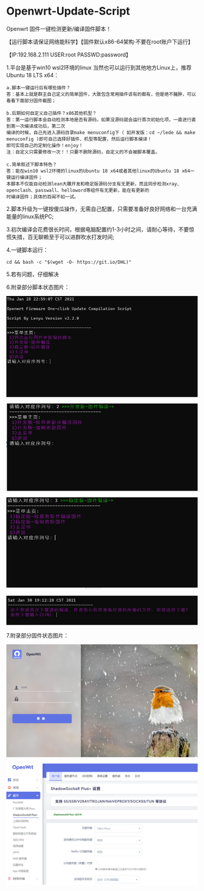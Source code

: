 # Openwrt-Update-Script
Openwrt 固件一键检测更新/编译固件脚本！

【运行脚本请保证网络能科学】【固件默认x86-64架构·不要在root账户下运行】

【IP:192.168.2.111 USER:root PASSWD:password】

1.平台是基于win10 wsl2环境的linux 当然也可以运行到其他地方Linux上，推荐Ubuntu 18 LTS x64：
    
    a.脚本一键运行后有哪些插件？
    答：基本上就是群主自己定义的简单固件，大致包含常用插件该有的都有，但是绝不臃肿，可以看看下面部分固件截图；

    b.后期如何自定义自己插件？x86其他机型？
    答：第一运行脚本会自动检测本地是否有源码，如果没源码就会运行首次初始化项，一直进行直到第一次编译成功后，第二次
    编译的时候，自己先进入源码目录make menuconfig下（ 如开发版：cd ~/lede && make menuconfig )即可自己选择好插件、机型等配置，然后运行脚本编译！
    即可实现自己的定制化操作！enjoy！
    注：自定义只需要修改一次！！只要不删除源码，自定义的不会被脚本覆盖。

    c.简单叙述下脚本特色？
    答：能在win10 wsl2环境的linux的Ubuntu 18 x64或者其他linux的Ubuntu 18 x64一键运行编译固件；
    本脚本不仅能自动检测lean大雕开发和稳定版源码分支有无更新，而且同步检测xray、openclash、passwall、helloword等组件有无更新，能在有更新的
    时编译固件；具体的百闻不如一试。

2.脚本升级为一键按傻瓜操作，无需自己配置，只需要准备好良好网络和一台充满能量的linux系统PC;

3.初次编译会花费很长时间，根据电脑配置约1-3小时之间，请耐心等待，不要惊慌失措，百无聊赖至于可以进群吹水打发时间;

4.一键脚本运行：

    cd && bash -c "$(wget -O- https://git.io/DHL)"

5.若有问题，仔细解决

6.附录部分脚本状态图片：

![img.png](image/img.png)

![img_1.png](image/img_1.png)

![img_2.png](image/img_2.png)

![img.png](image/img2222.png)

7.附录部分固件状态图片：

![img_4.png](image/img_4.png)

![img_5.png](image/img_5.png)

